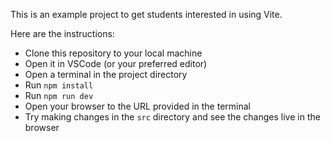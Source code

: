 This is an example project to get students interested in using Vite.

Here are the instructions:

- Clone this repository to your local machine
- Open it in VSCode (or your preferred editor)
- Open a terminal in the project directory
- Run `npm install`
- Run `npm run dev`
- Open your browser to the URL provided in the terminal
- Try making changes in the `src` directory and see the changes live in the browser
